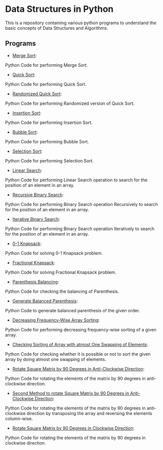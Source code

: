 # Data Structures in Python

This is a repository containing various python programs to understand the basic concepts of Data Structures and Algorithms.


## Programs

* [Merge Sort](https://github.com/altruistcoder/Data-Structures-Python/blob/master/Sorting%20Algorithms/merge_sort.py):

Python Code for performing Merge Sort.


* [Quick Sort](https://github.com/altruistcoder/Data-Structures-Python/blob/master/Sorting%20Algorithms/quick_sort.py):

Python Code for performing Quick Sort.


* [Randomized Quick Sort](https://github.com/altruistcoder/Data-Structures-Python/blob/master/Sorting%20Algorithms/quick_sort_randomized.py):

Python Code for performing Randomized version of Quick Sort.


* [Insertion Sort](https://github.com/altruistcoder/Data-Structures-Python/blob/master/Sorting%20Algorithms/insertion_sort.py):

Python Code for performing Insertion Sort.


* [Bubble Sort](https://github.com/altruistcoder/Data-Structures-Python/blob/master/Sorting%20Algorithms/bubble_sort.py):

Python Code for performing Bubble Sort.


* [Selection Sort](https://github.com/altruistcoder/Data-Structures-Python/blob/master/Sorting%20Algorithms/selection_sort.py):

Python Code for performing Selection Sort.


* [Linear Search](https://github.com/altruistcoder/Data-Structures-Python/blob/master/Searching%20Algorithms/linear_search.py):

Python Code for performing Linear Search operation to search for the position of an element in an array.


* [Recursive Binary Search](https://github.com/altruistcoder/Data-Structures-Python/blob/master/Searching%20Algorithms/binary_search_iterative.py):

Python Code for performing Binary Search operation Recursively to search for the position of an element in an array.


* [Iterative Binary Search](https://github.com/altruistcoder/Data-Structures-Python/blob/master/Searching%20Algorithms/binary_search_recursive.py):

Python Code for performing Binary Search operation Iteratively to search for the position of an element in an array.


* [0-1 Knapsack](https://github.com/altruistcoder/Data-Structures-Python/blob/master/01_knapsack.py):

Python Code for solving 0-1 Knapsack problem.


* [Fractional Knapsack](https://github.com/altruistcoder/Data-Structures-Python/blob/master/fractional_knapsack.py):

Python Code for solving Fractional Knapsack problem.


* [Parenthesis Balancing](https://github.com/altruistcoder/Data-Structures-Python/blob/master/parenthesis_balanced_checking.py):

Python Code for checking the balancing of Parenthesis.


* [Generate Balanced Parenthesis](https://github.com/altruistcoder/Data-Structures-Python/blob/master/generate_parenthesis.py):

Python Code to generate balanced parenthesis of the given order.


* [Decreasing Frequency-Wise Array Sorting](https://github.com/altruistcoder/Data-Structures-Python/blob/master/decreasing_frequency_wise_sorting.py):

Python Code for performing decreasing frequency-wise sorting of a given array.


* [Checking Sorting of Array with atmost One Swapping of Elements](https://github.com/altruistcoder/Data-Structures-Python/blob/master/check_one_swap_sort.py):

Python Code for checking whether it is possible or not to sort the given array by doing atmost one swapping of elements.


* [Rotate Square Matrix by 90 Degrees in Anti-Clockwise Direction](https://github.com/altruistcoder/Data-Structures-Python/blob/master/90_rotate_square_matrix.py):

Python Code for rotating the elements of the matrix by 90 degrees in anti-clockwise direction.


* [Second Method to rotate Square Matrix by 90 Degrees in Anti-Clockwise Direction](https://github.com/altruistcoder/Data-Structures-Python/blob/master/90_rotate_square_matrix2.py):

Python Code for rotating the elements of the matrix by 90 degrees in anti-clockwise direction by transposing the array and reversing the elements column-wise.

* [Rotate Square Matrix by 90 Degrees in Clockwise Direction](https://github.com/altruistcoder/Data-Structures-Python/blob/master/90_rotate_square_matrix_clockwise.py):

Python Code for rotating the elements of the matrix by 90 degrees in clockwise direction.
